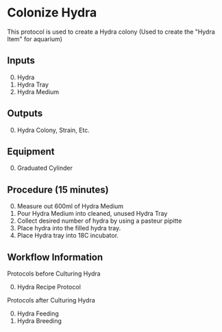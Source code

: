 Colonize Hydra
===

This protocol is used to create a Hydra colony (Used to create the "Hydra Item" for aquarium)

Inputs
---
0. Hydra
0. Hydra Tray
0. Hydra Medium

Outputs
---
0. Hydra Colony, Strain, Etc.

Equipment
---
0. Graduated Cylinder 

Procedure (15 minutes)
---
0. Measure out 600ml of Hydra Medium
0. Pour Hydra Medium into cleaned, unused Hydra Tray
0. Collect desired number of hydra by using a pasteur pipitte
0. Place hydra into the filled hydra tray.
0. Place Hydra tray into 18C incubator.

Workflow Information
---
Protocols before Culturing Hydra

0. Hydra Recipe Protocol

Protocols after Culturing Hydra

0. Hydra Feeding
0. Hydra Breeding
